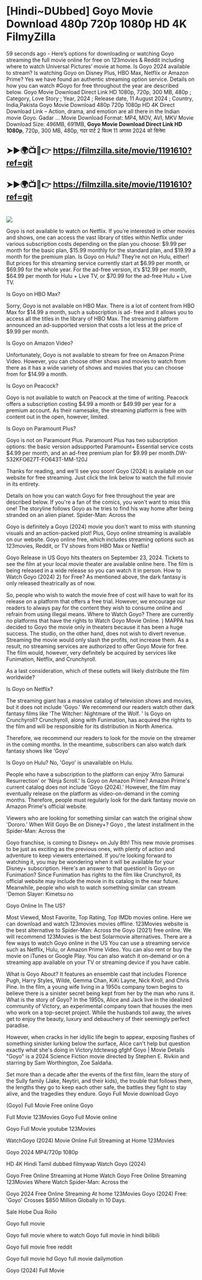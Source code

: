 # [Hindi~DUbbed] Goyo Movie Download 480p 720p 1080p HD 4K FilmyZilla


59 seconds ago - Here’s options for downloading or watching Goyo streaming the full movie online for free on 123movies & Reddit including where to watch Universal Pictures’ movie at home. Is Goyo 2024 available to stream? Is watching Goyo on Disney Plus, HBO Max, Netflix or Amazon Prime? Yes we have found an authentic streaming option service. Details on how you can watch #Goyo for free throughout the year are described below. Goyo Movie Download Direct Link HD 1080p, 720p, 300 MB, 480p ; Category, Love Story ; Year, 2024 ; Release date, 11 August 2024 ; Country, India,Pakista Goyo Movie Download 480p 720p 1080p HD 4K Direct Download Link – Action, drama, and emotion are all there in the Indian movie Goyo. Gadar ...
Movie Download Format: MP4, MOV, AVI, MKV
Movie Download Size: 496MB, 691MB, **Goyo Movie Download Direct Link HD 1080p**, 720p, 300 MB, 480p, गदर पार्ट 2 फिल्म 11 अगस्त 2024 को सिनेमा

## ➤►🌍📺📱👉   https://filmzilla.site/movie/1191610?ref=git

## ➤►🌍📺📱👉   https://filmzilla.site/movie/1191610?ref=git

#

<img src="https://image.tmdb.org/t/p/w780//1EiESIhVU4529hXWEfPw2XIrWjc.jpg" />

Goyo is not available to watch on Netflix. If you’re interested in other movies and shows, one can access the vast library of titles within Netflix under various subscription costs depending on the plan you choose: $9.99 per month for the basic plan, $15.99 monthly for the standard plan, and $19.99 a month for the premium plan. Is Goyo on Hulu? They’re not on Hulu, either! But prices for this streaming service currently start at $6.99 per month, or $69.99 for the whole year. For the ad-free version, it’s $12.99 per month, $64.99 per month for Hulu + Live TV, or $70.99 for the ad-free Hulu + Live TV.

Is Goyo on HBO Max?

Sorry, Goyo is not available on HBO Max. There is a lot of content from HBO Max for $14.99 a month, such a subscription is ad- free and it allows you to access all the titles in the library of HBO Max. The streaming platform announced an ad-supported version that costs a lot less at the price of $9.99 per month.

Is Goyo on Amazon Video?

Unfortunately, Goyo is not available to stream for free on Amazon Prime Video. However, you can choose other shows and movies to watch from there as it has a wide variety of shows and movies that you can choose from for $14.99 a month.

Is Goyo on Peacock?

Goyo is not available to watch on Peacock at the time of writing. Peacock offers a subscription costing $4.99 a month or $49.99 per year for a premium account. As their namesake, the streaming platform is free with content out in the open, however, limited.

Is Goyo on Paramount Plus?

Goyo is not on Paramount Plus. Paramount Plus has two subscription options: the basic version adsupported Paramount+ Essential service costs $4.99 per month, and an ad-free premium plan for $9.99 per month.DW-532KFO627T-FO643T-MM-120J

Thanks for reading, and we'll see you soon! Goyo (2024) is available on our website for free streaming. Just click the link below to watch the full movie in its entirety.

Details on how you can watch Goyo for free throughout the year are described below. If you're a fan of the comics, you won't want to miss this one! The storyline follows Goyo as he tries to find his way home after being stranded on an alien planet. Spider-Man: Across the

Goyo is definitely a Goyo (2024) movie you don't want to miss with stunning visuals and an action-packed plot! Plus, Goyo online streaming is available on our website. Goyo online free, which includes streaming options such as 123movies, Reddit, or TV shows from HBO Max or Netflix!

Goyo Release in US Goyo hits theaters on September 23, 2024. Tickets to see the film at your local movie theater are available online here. The film is being released in a wide release so you can watch it in person. How to Watch Goyo (2024) 2) for Free? As mentioned above, the dark fantasy is only released theatrically as of now.

So, people who wish to watch the movie free of cost will have to wait for its release on a platform that offers a free trial. However, we encourage our readers to always pay for the content they wish to consume online and refrain from using illegal means. Where to Watch Goyo? There are currently no platforms that have the rights to Watch Goyo Movie Online. ) MAPPA has decided to Goyo the movie only in theaters because it has been a huge success. The studio, on the other hand, does not wish to divert revenue. Streaming the movie would only slash the profits, not increase them. As a result, no streaming services are authorized to offer Goyo Movie for free. The film would, however, very definitely be acquired by services like Funimation, Netflix, and Crunchyroll.

As a last consideration, which of these outlets will likely distribute the film worldwide?

Is Goyo on Netflix?

The streaming giant has a massive catalog of television shows and movies, but it does not include 'Goyo.' We recommend our readers watch other dark fantasy films like 'The Witcher: Nightmare of the Wolf. ' Is Goyo on Crunchyroll? Crunchyroll, along with Funimation, has acquired the rights to the film and will be responsible for its distribution in North America.

Therefore, we recommend our readers to look for the movie on the streamer in the coming months. In the meantime, subscribers can also watch dark fantasy shows like 'Goyo'

Is Goyo on Hulu? No, 'Goyo' is unavailable on Hulu.

People who have a subscription to the platform can enjoy 'Afro Samurai Resurrection' or 'Ninja Scroll.' Is Goyo on Amazon Prime? Amazon Prime's current catalog does not include 'Goyo (2024).' However, the film may eventually release on the platform as video-on-demand in the coming months. Therefore, people must regularly look for the dark fantasy movie on Amazon Prime's official website.

Viewers who are looking for something similar can watch the original show 'Dororo.' When Will Goyo Be on Disney+? Goyo , the latest installment in the Spider-Man: Across the

Goyo franchise, is coming to Disney+ on July 8th! This new movie promises to be just as exciting as the previous ones, with plenty of action and adventure to keep viewers entertained. If you're looking forward to watching it, you may be wondering when it will be available for your Disney+ subscription. Here's an answer to that question! Is Goyo on Funimation? Since Funimation has rights to the film like Crunchyroll, its official website may include the movie in its catalog in the near future. Meanwhile, people who wish to watch something similar can stream 'Demon Slayer: Kimetsu no

Goyo Online In The US?

Most Viewed, Most Favorite, Top Rating, Top IMDb movies online. Here we can download and watch 123movies movies offline. 123Movies website is the best alternative to Spider-Man: Across the Goyo (2021) free online. We will recommend 123Movies is the best Solarmovie alternatives. There are a few ways to watch Goyo online in the US You can use a streaming service such as Netflix, Hulu, or Amazon Prime Video. You can also rent or buy the movie on iTunes or Google Play. You can also watch it on-demand or on a streaming app available on your TV or streaming device if you have cable.

What is Goyo About? It features an ensemble cast that includes Florence Pugh, Harry Styles, Wilde, Gemma Chan, KiKi Layne, Nick Kroll, and Chris Pine. In the film, a young wife living in a 1950s company town begins to believe there is a sinister secret being kept from her by the man who runs it. What is the story of Goyo? In the 1950s, Alice and Jack live in the idealized community of Victory, an experimental company town that houses the men who work on a top-secret project. While the husbands toil away, the wives get to enjoy the beauty, luxury and debauchery of their seemingly perfect paradise.

However, when cracks in her idyllic life begin to appear, exposing flashes of something sinister lurking below the surface, Alice can't help but question exactly what she's doing in Victory.tdctewsg gfghf Goyo | Movie Details "Goyo" is a 2024 Science Fiction movie directed by Stephen E. Rivkin and starring by Sam Worthington, Zoe Saldaña.

Set more than a decade after the events of the first film, learn the story of the Sully family (Jake, Neytiri, and their kids), the trouble that follows them, the lengths they go to keep each other safe, the battles they fight to stay alive, and the tragedies they endure. Goyo Full Movie download Goyo

(Goyo) Full Movie Free online Goyo

Full Movie 123Movies Goyo Full Movie online

Goyo Full Movie youtube 123Movies

WatchGoyo (2024) Movie Online Full Streaming at Home 123Movies

Goyo 2024 MP4/720p 1080p

HD 4K Hindi Tamil dubbed filmywap Watch Goyo (2024)

Goyo Free Online Streaming at Home Watch Goyo Free Online Streaming 123Movies Where Watch Spider-Man: Across the

Goyo 2024 Free Online Streaming At home 123Movies Goyo (2024) Free: 'Goyo' Crosses $850 Million Globally in 10 Days.

Sale Hobe Dua Roilo

Goyo full movie

Goyo full movie where to watch Goyo full movie in hindi bilibili

Goyo full movie free reddit

Goyo full movie hd Goyo full movie dailymotion

Goyo (2024) Full Movie